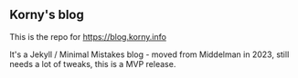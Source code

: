 ## Korny's blog

This is the repo for https://blog.korny.info

It's a Jekyll / Minimal Mistakes blog - moved from Middelman in 2023, still needs a lot of tweaks, this is a MVP release.
